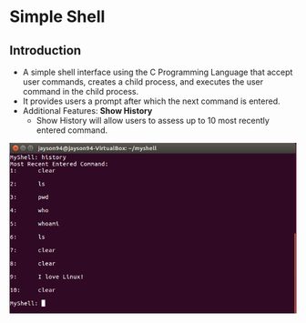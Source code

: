 # Simple Shell
## Introduction
- A simple shell interface using the C Programming Language that accept user commands, creates a child process, and executes the user command in the child process.
- It provides users a prompt after which the next command is entered. 
- Additional Features: **Show History**
  - Show History will allow users to assess up to 10 most recently entered command.


![](img/shellScreenshot.png)
